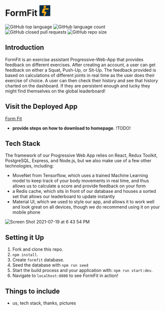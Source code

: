 # FormFit <img src="/public/images/logo.png" width="35"/>

![GitHub top language](https://img.shields.io/github/languages/top/FSA-2104-CAPSTONE-11/FormFit)
![GitHub language count](https://img.shields.io/github/languages/count/FSA-2104-CAPSTONE-11/FormFit)
![GitHub closed pull requests](https://img.shields.io/github/issues-pr-closed-raw/FSA-2104-CAPSTONE-11/FormFit)
![GitHub repo size](https://img.shields.io/github/repo-size/FSA-2104-CAPSTONE-11/formfit)



## Introduction 

FormFit is an exercise assistant Progressive-Web-App that provides feedback on different exercises. After creating an account, a user can get feedback on either a Squat, Push-Up, or Sit-Up. The feedback provided is based on calculations of different joints in real time as the user does their exercise of choice. A user can then check their history and see that history charted on the dashboard. If they are persistent enough and lucky they might find themselves on the global leaderboard!


## Visit the Deployed App

[Form Fit](http://formfit.herokuapp.com/) 
- **provide steps on how to download to homepage**.   !TODO!

## Tech Stack

The framework of our Progressive Web App relies on React, Redux Toolkit, PostgreSQL, 
Express, and Node.js, but we also make use of a few other technologies, including:

- MoveNet from Tensorflow, which uses a trained Machine Learning model to keep track of  your body 
movements in real time, and thus allows us to calculate a score and provide feedback on your form
- a Redis cache, which sits in front of our database and houses a sorted set that allows our leaderboard 
to update instantly
- Material UI, which we used to style our app, and allows it to work well and look great on all devices, 
though we do recommend using it on your mobile phone  

![Screen Shot 2021-07-19 at 6 43 54 PM](https://user-images.githubusercontent.com/79953082/126699650-3f77f725-eda2-475d-9aef-7780df5d8f6c.png)

## Setting it Up

1. Fork and clone this repo.
2. `npm install`.
3. Create `formfit` database.
4. Seed the database with `npm run seed`
5. Start the build process and your application with: `npm run start:dev`.
6. Navigate to `localhost:8080` to see FormFit in action!


## Things to include
- us, tech stack, thanks, pictures  
